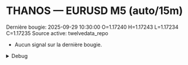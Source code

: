 # THANOS — EURUSD M5 (auto/15m)
Dernière bougie: 2025-09-29 10:30:00  O=1.17240  H=1.17243  L=1.17234  C=1.17235
Source active: twelvedata_repo

- Aucun signal sur la dernière bougie.

<details><summary>Debug</summary>

- TD_API_KEY manquant.

</details>
